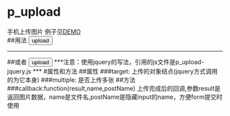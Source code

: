 # p_upload
手机上传图片
例子见[DEMO](http://www.lovewebgames.com/jsmodule/p_upload.html)  
##用法
		<button id="btn_upload">upload</button>
		<script src="../src/jquery-1.9.1.min.js"></script>
		<script src="../src/p_upload.js"></script>
		<script>
		var upload = new Mobile_upload();
		upload.init({target:$('#btn_upload'),multiple:true,callback:function(result,name,postName){
			$('body').append('<img src="'+result+'"/><input type="hidden" name="'+postName+'"/>');
		}});
		</script>
***
##或者
		<script src="../src/jquery-1.9.1.min.js"></script>
		<script src="../src/p_upload-jquery.js"></script>
		<button class="p_upload">upload</button>
		<script>
		$(function(){
			$('.p_upload').Mobile_upload({multiple:true,callback:function(result,name,postName){
				$('body').append('<img src="'+result+'"/><input type="hidden" name="'+postName+'"/>');
			}});
		});
		</script>
***注意：使用jquery的写法，引用的js文件是p_upload-jquery.js  ***
#属性和方法
##属性
###target:
		上传的对象结点(jquery方式调用的为它本身)
###multiple:
		是否上传多张
##方法
###callback:function(result,name,postName)
		上传完成后的回调,参数result是返回图片数据，name是文件名,postName是隐藏input的name，方便form提交时使用